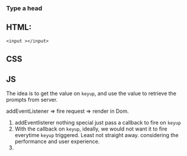### Type a head


## HTML:

`<input ></input>`

## CSS

## JS

The idea is to get the value on `keyup`, and use the value to retrieve the prompts from server.

addEventListener => fire request => render in Dom.

1. addEventlisterer nothing special just pass a callback to fire on `keyup`
2. With the callback on `keyup`, ideally, we would not want it to fire everytime 
   `keyup` triggered. Least not straight away. considering the performance and user
   experience. 
3. 